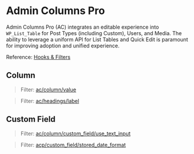 # Admin Columns Pro

Admin Columns Pro (AC) integrates an editable experience into `WP_List_Table` for Post Types (including Custom), Users, and Media. The ability to leverage a uniform API for List Tables and Quick Edit is paramount for improving adoption and unified experience.

Reference: [Hooks & Filters](https://docs.admincolumns.com/article/15-hooks-and-filters)

## Column
> Filter: [ac/column/value](https://github.com/codepress/admin-columns-hooks/blob/master/ac-column-value.php)

> Filter: [ac/headings/label](https://github.com/codepress/admin-columns-hooks/blob/master/ac-headings-label.php)

## Custom Field
> Filter: [ac/column/custom_field/use_text_input](https://github.com/codepress/admin-columns-hooks/blob/master/ac-column-custom-field-use_text_input.php)

> Filter: [acp/custom_field/stored_date_format](https://github.com/codepress/admin-columns-hooks/blob/master/ac-column-custom-field-stored_date_format.php)
